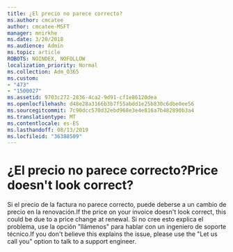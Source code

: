 ```yaml
---
title: ¿El precio no parece correcto?
ms.author: cmcatee
author: cmcatee-MSFT
manager: mnirkhe
ms.date: 3/20/2018
ms.audience: Admin
ms.topic: article
ROBOTS: NOINDEX, NOFOLLOW
localization_priority: Normal
ms.collection: Adm_O365
ms.custom:
- "473"
- "1500027"
ms.assetid: 9703c272-2836-4ca2-9d91-cf1e86120dea
ms.openlocfilehash: d48e28a3166b3b7f55abdd1e25b830c6dbe0ee56
ms.sourcegitcommit: 7c90dcc570d32ebd968e3e4e816a7b482890b3a4
ms.translationtype: MT
ms.contentlocale: es-ES
ms.lasthandoff: 08/13/2019
ms.locfileid: "36388509"
---
```

# <a name="price-doesnt-look-correct"></a><span data-ttu-id="342b0-102">¿El precio no parece correcto?</span><span class="sxs-lookup"><span data-stu-id="342b0-102">Price doesn't look correct?</span></span>

<span data-ttu-id="342b0-103">Si el precio de la factura no parece correcto, puede deberse a un cambio de precio en la renovación.</span><span class="sxs-lookup"><span data-stu-id="342b0-103">If the price on your invoice doesn't look correct, this could be due to a price change at renewal.</span></span> <span data-ttu-id="342b0-104">Si no cree esto explica el problema, use la opción "llámenos" para hablar con un ingeniero de soporte técnico.</span><span class="sxs-lookup"><span data-stu-id="342b0-104">If you don't believe this explains the issue, please use the "Let us call you" option to talk to a support engineer.</span></span>